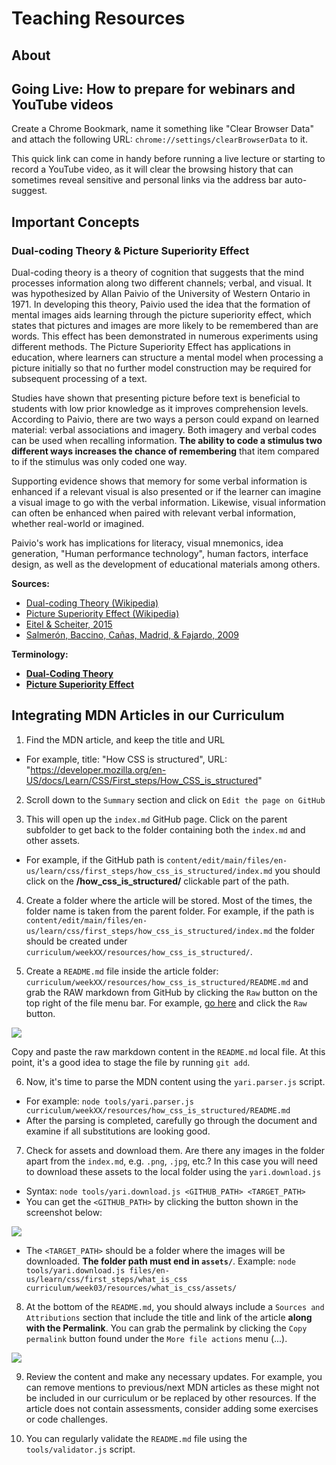# Teaching Resources

## About

## Going Live: How to prepare for webinars and YouTube videos

  Create a Chrome Bookmark, name it something like "Clear Browser Data" and attach the following URL: `chrome://settings/clearBrowserData` to it. 
  
  This quick link can come in handy before running a live lecture or starting to record a YouTube video, as it will clear the browsing history that can sometimes reveal sensitive and personal links via the address bar auto-suggest.

## Important Concepts

### Dual-coding Theory & Picture Superiority Effect

  Dual-coding theory is a theory of cognition that suggests that the mind processes information along two different channels; verbal, and visual. It was hypothesized by Allan Paivio of the University of Western Ontario in 1971. In developing this theory, Paivio used the idea that the formation of mental images aids learning through the picture superiority effect, which states that pictures and images are more likely to be remembered than are words. This effect has been demonstrated in numerous experiments using different methods. The Picture Superiority Effect has applications in education, where learners can structure a mental model when processing a picture initially so that no further model construction may be required for subsequent processing of a text.

  Studies have shown that presenting picture before text is beneficial to students with low prior knowledge as it improves comprehension levels. According to Paivio, there are two ways a person could expand on learned material: verbal associations and imagery. Both imagery and verbal codes can be used when recalling information. **The ability to code a stimulus two different ways increases the chance of remembering** that item compared to if the stimulus was only coded one way.

  Supporting evidence shows that memory for some verbal information is enhanced if a relevant visual is also presented or if the learner can imagine a visual image to go with the verbal information. Likewise, visual information can often be enhanced when paired with relevant verbal information, whether real-world or imagined.

  Paivio's work has implications for literacy, visual mnemonics, idea generation, "Human performance technology", human factors, interface design, as well as the development of educational materials among others.

  **Sources:**

  - [Dual-coding Theory (Wikipedia)](https://en.wikipedia.org/wiki/Dual-coding_theory) 
  - [Picture Superiority Effect (Wikipedia)](https://en.wikipedia.org/wiki/Picture_superiority_effect)
  - [Eitel & Scheiter, 2015](https://link.springer.com/article/10.1007/s10648-014-9264-4)
  - [Salmerón, Baccino, Cañas, Madrid, & Fajardo, 2009](https://www.sciencedirect.com/science/article/abs/pii/S0360131509001602?via%3Dihub)

  **Terminology:**

  - [**Dual-Coding Theory**](#dual-coding-theory--the-picture-superiority-effect)
  - [**Picture Superiority Effect**](#dual-coding-theory--the-picture-superiority-effect)

## Integrating MDN Articles in our Curriculum

  1. Find the MDN article, and keep the title and URL
    
  - For example, title: "How CSS is structured", URL: "https://developer.mozilla.org/en-US/docs/Learn/CSS/First_steps/How_CSS_is_structured"

  2. Scroll down to the `Summary` section and click on `Edit the page on GitHub`

  3. This will open up the `index.md` GitHub page. Click on the parent subfolder to get back to the folder containing both the `index.md` and other assets.

  - For example, if the GitHub path is `content/edit/main/files/en-us/learn/css/first_steps/how_css_is_structured/index.md` you should click on the **/how_css_is_structured/** clickable part of the path.

  4. Create a folder where the article will be stored. Most of the times, the folder name is taken from the parent folder. For example, if the path is `content/edit/main/files/en-us/learn/css/first_steps/how_css_is_structured/index.md` the folder should be created under `curriculum/weekXX/resources/how_css_is_structured/`. 

  5. Create a `README.md` file inside the article folder: `curriculum/weekXX/resources/how_css_is_structured/README.md` and grab the RAW markdown from GitHub by clicking the `Raw` button on the top right of the file menu bar. For example, [go here](https://github.com/mdn/content/blob/main/files/en-us/learn/css/first_steps/how_css_is_structured/index.md) and click the `Raw` button.

  ![](assets/github.raw.jpg)

  Copy and paste the raw markdown content in the `README.md` local file. At this point, it's a good idea to stage the file by running `git add`.

  6. Now, it's time to parse the MDN content using the `yari.parser.js` script.

  - For example: `node tools/yari.parser.js curriculum/weekXX/resources/how_css_is_structured/README.md`
  - After the parsing is completed, carefully go through the document and examine if all substitutions are looking good.

  7. Check for assets and download them. Are there any images in the folder apart from the `index.md`, e.g. `.png`, `.jpg`, etc.? In this case you will need to download these assets to the local folder using the `yari.download.js` 

  - Syntax: `node tools/yari.download.js <GITHUB_PATH> <TARGET_PATH>`
  - You can get the `<GITHUB_PATH>` by clicking the button shown in the screenshot below: 

  ![](assets/github.get.path.jpg)  

  - The `<TARGET_PATH>` should be a folder where the images will be downloaded. **The folder path must end in `assets/`**. Example: `node tools/yari.download.js files/en-us/learn/css/first_steps/what_is_css curriculum/week03/resources/what_is_css/assets/`

  8. At the bottom of the `README.md`, you should always include a `Sources and Attributions` section that include the title and link of the article **along with the Permalink**. You can grab the permalink by clicking the `Copy permalink` button found under the `More file actions` menu (...).

  ![](assets/github.grab.permalink.jpg)

  9. Review the content and make any necessary updates. For example, you can remove mentions to previous/next MDN articles as these might not be included in our curriculum or be replaced by other resources. If the article does not contain assessments, consider adding some exercises or code challenges.

  10. You can regularly validate the `README.md` file using the `tools/validator.js` script.

